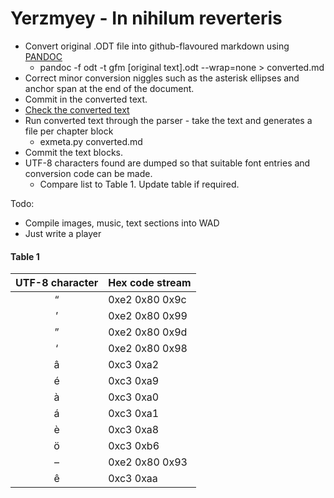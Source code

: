 # Yerzmyey - In nihilum reverteris

* Convert original .ODT file into github-flavoured markdown using [PANDOC](https://pandoc.org/)
  * pandoc -f odt -t gfm \[original text\].odt --wrap=none > converted.md
* Correct minor conversion niggles such as the asterisk ellipses and anchor span at the end of the document.
* Commit in the converted text.
* [Check the converted text](https://github.com/charlierobson/textgame/blob/master/converted.md)
* Run converted text through the parser - take the text and generates a file per chapter block
  * exmeta.py converted.md
* Commit the text blocks.
* UTF-8 characters found are dumped so that suitable font entries and conversion code can be made.
  * Compare list to Table 1. Update table if required.

Todo:  
* Compile images, music, text sections into WAD
* Just write a player
  
  
#### Table 1
| UTF-8 character | Hex code stream |
|:-:|---|
| “ | 0xe2 0x80 0x9c |
| ’ | 0xe2 0x80 0x99 |
| ” | 0xe2 0x80 0x9d |
| ‘ | 0xe2 0x80 0x98 |
| â | 0xc3 0xa2 |
| é | 0xc3 0xa9 |
| à | 0xc3 0xa0 |
| á | 0xc3 0xa1 |
| è | 0xc3 0xa8 |
| ö | 0xc3 0xb6 |
| – | 0xe2 0x80 0x93 |
| ê | 0xc3 0xaa |
